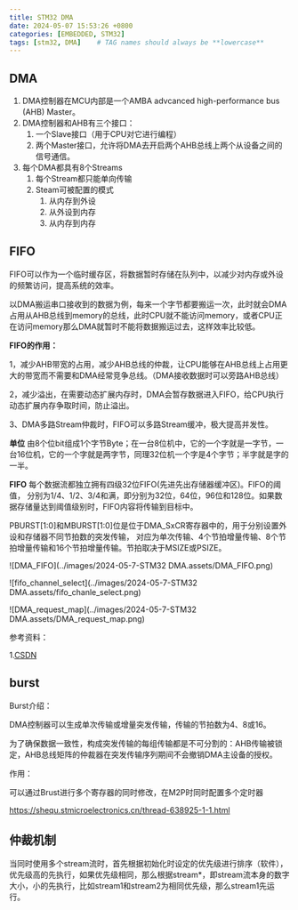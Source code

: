 ```yaml
---
title: STM32 DMA
date: 2024-05-07 15:53:26 +0800
categories: [EMBEDDED, STM32]
tags: [stm32, DMA]    # TAG names should always be **lowercase**
---
```


## DMA

1. DMA控制器在MCU内部是一个AMBA advcanced high-performance bus (AHB) Master。
2. DMA控制器和AHB有三个接口：
   1. 一个Slave接口（用于CPU对它进行编程）
   2. 两个Master接口，允许将DMA去开启两个AHB总线上两个从设备之间的信号通信。
3. 每个DMA都具有8个Streams
   1. 每个Stream都只能单向传输
   2. Steam可被配置的模式
      1. 从内存到外设
      2. 从外设到内存
      3. 从内存到内存

## FIFO

FIFO可以作为一个临时缓存区，将数据暂时存储在队列中，以减少对内存或外设的频繁访问，提高系统的效率。

以DMA搬运串口接收到的数据为例，每来一个字节都要搬运一次，此时就会DMA占用从AHB总线到memory的总线，此时CPU就不能访问memory，或者CPU正在访问memory那么DMA就暂时不能将数据搬运过去，这样效率比较低。

**FIFO的作用：**

1，减少AHB带宽的占用，减少AHB总线的仲裁，让CPU能够在AHB总线上占用更大的带宽而不需要和DMA经常竞争总线。（DMA接收数据时可以旁路AHB总线）

2，减少溢出，在需要动态扩展内存时，DMA会暂存数据进入FIFO，给CPU执行动态扩展内存争取时间，防止溢出。

3、DMA多路Stream仲裁时，FIFO可以多路Stream缓冲，极大提高并发性。

**单位**
       由8个位bit组成1个字节Byte；在一台8位机中，它的一个字就是一字节，一台16位机，它的一个字就是两字节，同理32位机一个字是4个字节；半字就是字的一半。

**FIFO**
      每个数据流都独立拥有四级32位FIFO(先进先出存储器缓冲区)。FIFO的阈值， 分别为1/4、1/2、3/4和满，即分别为32位，64位，96位和128位。如果数据存储量达到阈值级别时，FIFO内容将传输到目标中。

  PBURST[1:0]和MBURST[1:0]位是位于DMA_SxCR寄存器中的，用于分别设置外设和存储器不同节拍数的突发传输， 对应为单次传输、4个节拍增量传输、8个节拍增量传输和16个节拍增量传输。节拍取决于MSIZE或PSIZE。

![DMA_FIFO](../images/2024-05-7-STM32 DMA.assets/DMA_FIFO.png)

![fifo_channel_select](../images/2024-05-7-STM32 DMA.assets/fifo_chanle_select.png)

![DMA_request_map](../images/2024-05-7-STM32 DMA.assets/DMA_request_map.png)

参考资料：

1.[CSDN](https://blog.csdn.net/tang0201/article/details/140506796#:~:text=%E7%94%B18%E4%B8%AA%E4%BD%8Dbit%E7%BB%84%E6%88%901%E4%B8%AA%E5%AD%97%E8%8A%82Byte%EF%BC%9B%E5%9C%A8%E4%B8%80%E5%8F%B08%E4%BD%8D%E6%9C%BA%E4%B8%AD%EF%BC%8C%E5%AE%83%E7%9A%84%E4%B8%80%E4%B8%AA%E5%AD%97%E5%B0%B1%E6%98%AF%E4%B8%80%E5%AD%97%E8%8A%82%EF%BC%8C%E4%B8%80%E5%8F%B016%E4%BD%8D%E6%9C%BA%EF%BC%8C%E5%AE%83%E7%9A%84%E4%B8%80%E4%B8%AA%E5%AD%97%E5%B0%B1%E6%98%AF%E4%B8%A4%E5%AD%97%E8%8A%82%EF%BC%8C%20%E5%90%8C%E7%90%8632%E4%BD%8D%E6%9C%BA%E4%B8%80%E4%B8%AA%E5%AD%97%E6%98%AF4%E4%B8%AA%E5%AD%97%E8%8A%82%EF%BC%9B%E5%8D%8A%E5%AD%97%E5%B0%B1%E6%98%AF%E5%AD%97%E7%9A%84%E4%B8%80%E5%8D%8A%E3%80%82%20%E6%AF%8F%E4%B8%AA%E6%95%B0%E6%8D%AE%E6%B5%81%E9%83%BD%E7%8B%AC%E7%AB%8B%E6%8B%A5%E6%9C%89%20%E5%9B%9B%E7%BA%A732%E4%BD%8D%20FIFO,%28%E5%85%88%E8%BF%9B%E5%85%88%E5%87%BA%E5%AD%98%E5%82%A8%E5%99%A8%E7%BC%93%E5%86%B2%E5%8C%BA%29%E3%80%82%20FIFO%E7%9A%84%E9%98%88%E5%80%BC%EF%BC%8C%20%E5%88%86%E5%88%AB%E4%B8%BA1%2F4%E3%80%811%2F2%E3%80%813%2F4%E5%92%8C%E6%BB%A1%EF%BC%8C%20%E5%8D%B3%E5%88%86%E5%88%AB%E4%B8%BA32%E4%BD%8D%EF%BC%8C64%E4%BD%8D%EF%BC%8C96%E4%BD%8D%E5%92%8C128%E4%BD%8D%E3%80%82%20%E5%A6%82%E6%9E%9C%E6%95%B0%E6%8D%AE%E5%AD%98%E5%82%A8%E9%87%8F%E8%BE%BE%E5%88%B0%E9%98%88%E5%80%BC%E7%BA%A7%E5%88%AB%E6%97%B6%EF%BC%8CFIFO%E5%86%85%E5%AE%B9%E5%B0%86%E4%BC%A0%E8%BE%93%E5%88%B0%E7%9B%AE%E6%A0%87%E4%B8%AD%E3%80%82)

## burst

Burst介绍：

DMA控制器可以生成单次传输或增量突发传输，传输的节拍数为4、8或16。

为了确保数据一致性，构成突发传输的每组传输都是不可分割的：AHB传输被锁定，AHB总线矩阵的仲裁器在突发传输序列期间不会撤销DMA主设备的授权。

作用：

可以通过Brust进行多个寄存器的同时修改，在M2P时同时配置多个定时器

https://shequ.stmicroelectronics.cn/thread-638925-1-1.html

## 仲裁机制

当同时使用多个stream流时，首先根据初始化时设定的优先级进行排序（软件），优先级高的先执行，如果优先级相同，那么根据stream*，即stream流本身的数字大小，小的先执行，比如stream1和stream2为相同优先级，那么stream1先运行。

